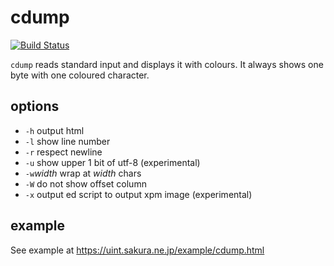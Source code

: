 # cdump
[![Build Status](https://travis-ci.org/yoheiy/mytest.svg?branch=master)](http://travis-ci.org/yoheiy/cdump)

`cdump` reads standard input and displays it with colours.
It always shows one byte with one coloured character.

## options

  - `-h` output html
  - `-l` show line number
  - `-r` respect newline
  - `-u` show upper 1 bit of utf-8 (experimental)
  - `-w`*width* wrap at *width* chars
  - `-W` do not show offset column
  - `-x` output ed script to output xpm image (experimental)

## example

See example at
https://uint.sakura.ne.jp/example/cdump.html
